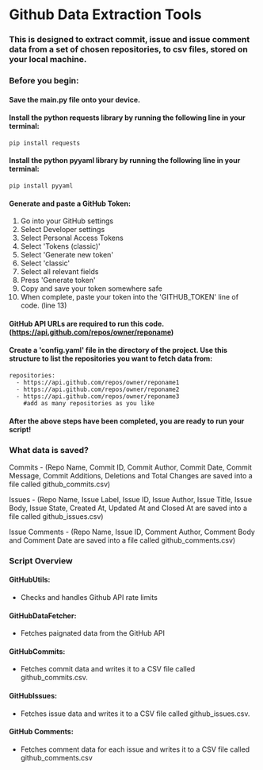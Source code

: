 # Github Data Extraction Tools

### This is designed to extract commit, issue and issue comment data from a set of chosen repositories, to csv files, stored on your local machine. 

### Before you begin:

#### Save the main.py file onto your device.

#### Install the python requests library by running the following line in your terminal:

    pip install requests

#### Install the python pyyaml library by running the following line in your terminal:

    pip install pyyaml

#### Generate and paste a GitHub Token:

1. Go into your GitHub settings
2. Select Developer settings
3. Select Personal Access Tokens
4. Select 'Tokens (classic)'
5. Select 'Generate new token'
6. Select 'classic'
7. Select all relevant fields
8. Press 'Generate token'
9. Copy and save your token somewhere safe
10. When complete, paste your token into the 'GITHUB_TOKEN' line of code. (line 13) 

#### GitHub API URLs are required to run this code. (https://api.github.com/repos/owner/reponame)

#### Create a 'config.yaml' file in the directory of the project. Use this structure to list the repositories you want to fetch data from:

    repositories:
      - https://api.github.com/repos/owner/reponame1
      - https://api.github.com/repos/owner/reponame2
      - https://api.github.com/repos/owner/reponame3
        #add as many repositories as you like

#### After the above steps have been completed, you are ready to run your script!

### What data is saved?

Commits - (Repo Name, Commit ID, Commit Author, Commit Date, Commit Message, Commit Additions, Deletions and Total Changes are saved into a file called github_commits.csv)

Issues - (Repo Name, Issue Label, Issue ID, Issue Author, Issue Title, Issue Body, Issue State, Created At, Updated At and Closed At are saved into a file called github_issues.csv)

Issue Comments - (Repo Name, Issue ID, Comment Author, Comment Body and Comment Date are saved into a file called github_comments.csv)

### Script Overview

#### GitHubUtils:
- Checks and handles Github API rate limits

#### GitHubDataFetcher:
- Fetches paignated data from the GitHub API

#### GitHubCommits:
- Fetches commit data and writes it to a CSV file called github_commits.csv.

#### GitHubIssues:
- Fetches issue data and writes it to a CSV file called github_issues.csv.

#### GitHub Comments:
- Fetches comment data for each issue and writes it to a CSV file called github_comments.csv


